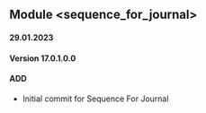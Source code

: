 ## Module <sequence_for_journal>

#### 29.01.2023
#### Version 17.0.1.0.0
#### ADD

- Initial commit for Sequence For Journal
